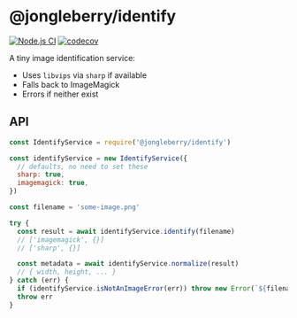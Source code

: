 # @jongleberry/identify

[![Node.js CI](https://github.com/jonathanong/identify/workflows/Node.js%20CI/badge.svg?branch=master)](https://github.com/jonathanong/identify/actions?query=workflow%3A%22Node.js+CI%22+branch%3Amaster+event%3Apush)
[![codecov](https://codecov.io/gh/jonathanong/identify/branch/master/graph/badge.svg?token=5wtDORuxKg)](https://codecov.io/gh/jonathanong/identify)

A tiny image identification service:

- Uses `libvips` via `sharp` if available
- Falls back to ImageMagick
- Errors if neither exist

## API

```js
const IdentifyService = require('@jongleberry/identify')

const identifyService = new IdentifyService({
  // defaults, no need to set these
  sharp: true,
  imagemagick: true, 
})

const filename = 'some-image.png'

try {
  const result = await identifyService.identify(filename)
  // ['imagemagick', {}]
  // ['sharp', {}]

  const metadata = await identifyService.normalize(result)
  // { width, height, ... }
} catch (err) {
  if (identifyService.isNotAnImageError(err)) throw new Error(`${filename} is not an image.`)
  throw err
}
```
